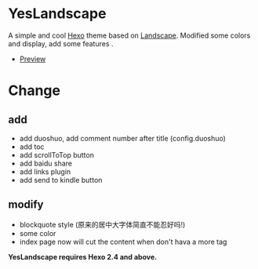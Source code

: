 # YesLandscape

A simple and cool [Hexo](http://hexo.io/) theme based on [Landscape](https://github.com/hexojs/hexo-theme-landscape). Modified some colors and display, add some features .

- [Preview](http://www.yekezhong.com)

# Change

## add
* add duoshuo, add comment number after title (config.duoshuo)
* add toc
* add scrollToTop button
* add baidu share
* add links plugin
* add send to kindle button

## modify
* blockquote style (原来的居中大字体简直不能忍好吗!)
* some color
* index page now will cut the content when don't hava a more tag

**YesLandscape requires Hexo 2.4 and above.**

